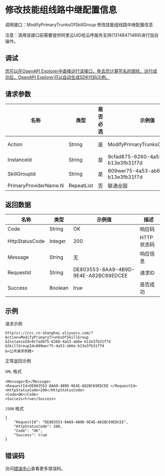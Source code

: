 # 修改技能组线路中继配置信息

调用接口：ModifyPrimaryTrunksOfSkillGroup 修改技能组线路中继配置信息

注意：调用该接口前需要提供阿里云UID给云呼服务支持\(13148471489\)进行加白操作。

## 调试

[您可以在OpenAPI Explorer中直接运行该接口，免去您计算签名的困扰。运行成功后，OpenAPI Explorer可以自动生成SDK代码示例。](https://api.aliyun.com/#product=CCC&api=ModifyPrimaryTrunksOfSkillGroup&type=RPC&version=2017-07-05)

## 请求参数

|名称|类型|是否必选|示例值|描述|
|--|--|----|---|--|
|Action|String|是|ModifyPrimaryTrunksOfSkillGroup|系统规定参数。取值：ModifyPrimaryTrunksOfSkillGroup。 |
|InstanceId|String|是|9cfad875-6260-4a53-ab6e-b13e3fb31f7d|呼叫中心实例ID |
|SkillGroupId|String|是|809wer75-4a53-ab6e-b13e3fb31f7d|技能组ID |
|PrimaryProviderName.N|RepeatList|否|联通全国|主线路名称 |

## 返回数据

|名称|类型|示例值|描述|
|--|--|---|--|
|Code|String|OK|响应码 |
|HttpStatusCode|Integer|200|HTTP状态码 |
|Message|String|无|响应信息 |
|RequestId|String|DE803553-8AA9-4B9D-9E4E-A82BC69EDCEE|请求ID |
|Success|Boolean|true|是否成功 |

## 示例

请求示例

```
http(s)://ccc.cn-shanghai.aliyuncs.com/?Action=ModifyPrimaryTrunksOfSkillGroup
&InstanceId=9cfad875-6260-4a53-ab6e-b13e3fb31f7d
&SkillGroupId=809wer75-4a53-ab6e-b13e3fb31f7d
&<公共请求参数>
```

正常返回示例

`XML` 格式

```
<Message>无</Message>
<RequestId>DE803553-8AA9-4B9D-9E4E-A82BC69EDCEE	</RequestId>
<HttpStatusCode>200</HttpStatusCode>
<Code>OK</Code>
<Success>true</Success>
```

`JSON` 格式

```
{
    "RequestId": "DE803553-8AA9-4B9D-9E4E-A82BC69EDCEE",
    "HttpStatusCode": 200,
    "Code": "OK",
    "Success": true
}
```

## 错误码

访问[错误中心](https://error-center.aliyun.com/status/product/CCC)查看更多错误码。


